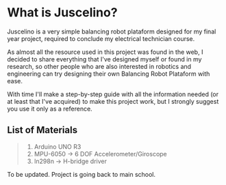 # What is Juscelino?

Juscelino is a very simple balancing robot plataform designed for my final year project, required to conclude my electrical technician course.

As almost all the resource used in this project was found in the web, I decided to share everything that I've designed myself or found in my research, so other people who are also interested in robotics and engineering can try designing their own Balancing Robot Plataform with ease.

With time I'll make a step-by-step guide with all the information needed (or at least that I've acquired) to make this project work, but I strongly suggest you use it only as a reference.


## List of Materials

>1. Arduino UNO R3
>2. MPU-6050  -> 6 DOF Accelerometer/Giroscope
>3. ln298n    -> H-bridge driver

To be updated. Project is going back to main school.

